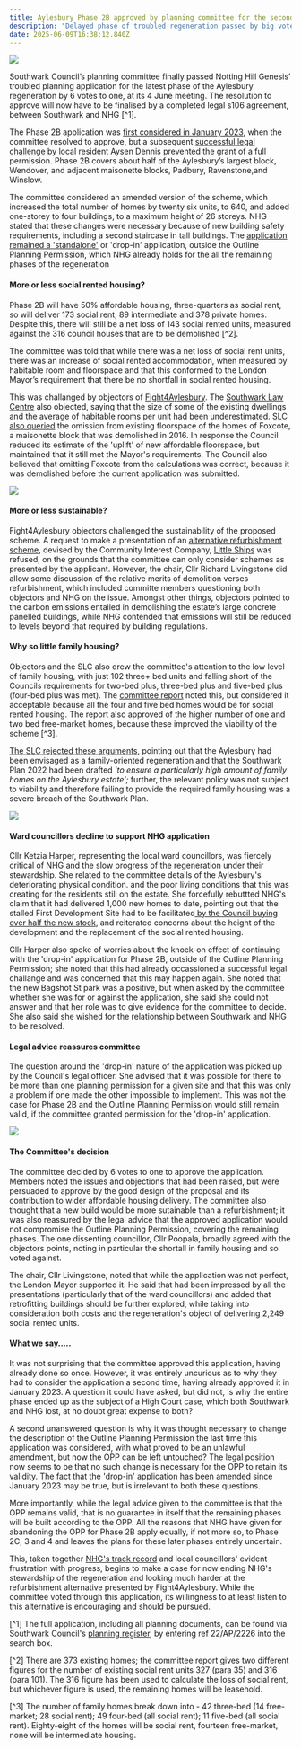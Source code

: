 ```yaml
---
title: Aylesbury Phase 2B approved by planning committee for the second time
description: "Delayed phase of troubled regeneration passed by big vote "
date: 2025-06-09T16:38:12.840Z
---
```

![](img/wendover_and_nhg_proposal_phase_2b_22ap2226.png)

Southwark Council’s planning committee finally passed Notting Hill Genesis’ troubled planning application for the latest phase of the Aylesbury regeneration by 6 votes to one, at its 4 June meeting.  The resolution to approve will now have to be finalised by a completed legal s106 agreement, between Southwark and NHG [^1].

The Phase 2B application was [first considered in January 2023](https://moderngov.southwark.gov.uk/ieListDocuments.aspx?CId=119&MId=7308&Ver=4), when the committee resolved to approve, but a subsequent [successful legal challenge](https://www.35percent.org/posts/ayllesbury-planning-decision-quashed/) by local resident Aysen Dennis prevented the grant of a full permission.  Phase 2B  covers about half of the Aylesbury’s largest block, Wendover, and adjacent maisonette blocks, Padbury, Ravenstone,and Winslow.

The committee considered an amended version of the scheme, which increased the total number of homes by twenty six units, to 640, and added one-storey to four buildings, to a maximum height of 26 storeys.  NHG stated that these changes were necessary because of  new building safety requirements, including a second staircase in tall buildings.  The [application remained a 'standalone'](https://www.35percent.org/posts/aylesbury-estate-legal-challenge-goes-to-the-high-court/) or 'drop-in' application, outside the Outline Planning Permission, which NHG already holds for the all the remaining phases of the regeneration

#### More or less social rented housing?

Phase 2B will have 50% affordable housing, three-quarters as social rent, so will deliver 173 social rent, 89 intermediate and 378 private homes.  Despite this, there will still be a net loss of 143 social rented units, measured against the 316 council houses that are to be demolished [^2].   

The committee was told that while there was a net loss of social rent units, there was an increase of social rented accommodation, when measured by habitable room and floorspace and that this conformed to the London Mayor’s requirement that there be no shortfall in social rented housing.

This was challanged by objectors of [Fight4Aylesbury](https://www.instagram.com/fight4aylesbury/).  The [Southwark Law Centre](https://www.southwarklawcentre.org.uk/) also objected, saying that the size of some of the existing dwellings and the average of habitable rooms per unit had been underestimated.  [SLC also queried](https://planning.southwark.gov.uk/online-applications/files/7A2D6171119C937B95CB751E37AD25A8/pdf/22_AP_2226-OBJECTION-4068338.pdf) the omission from existing floorspace of the homes of Foxcote, a maisonette block that was demolished in 2016.  In response the Council reduced its estimate of the 'uplift' of new affordable floorspace, but maintained that it still met the Mayor's requirements.  The Council also believed that omitting Foxcote from the calculations was correct, because it was demolished before the current application was submitted.

![](img/fight4aylesbury.png)

#### More or less sustainable?

Fight4Aylesbury objectors challenged the sustainability of the proposed scheme. A request to make a presentation of an [alternative refurbishment scheme](https://www.little-ships.org/locations/southwark/aylesbury-estate/), devised by the Community Interest Company, [Little Ships](https://www.little-ships.org/) was refused, on the grounds that the committee can only consider schemes as presented by the applicant.  However, the chair, Cllr Richard Livingstone did allow some discussion of the relative merits of demolition verses refurbishment, which included committe members questioning both objectors and NHG on the issue.   Amongst other things, objectors pointed to the carbon emissions entailed in demolishing the estate’s large concrete panelled buildings, while NHG contended that emissions will still be reduced to levels beyond that required by building regulations. 

#### Why so little family housing?

Objectors and the SLC also drew the committee's attention to the low level of family housing, with just 102 three+ bed units and falling short of the Councils requirements for two-bed plus, three-bed plus and five-bed plus (four-bed plus was met).  The [committee report](https://moderngov.southwark.gov.uk/documents/s127006/Report%20Aylesbury%20Estate%20Site%20Phase%202B%20-%20Land%20Bounded%20By%20Thurlow%20Street%20Albany%20Road%20Kinglake%20Stree.pdf) noted this, but considered it acceptable because all the four and five bed homes would be for social rented housing.  The report also approved of the higher number of one and two bed free-market homes, because these improved the viability of the scheme [^3].  

[The SLC rejected these arguments](https://planning.southwark.gov.uk/online-applications/files/7A2D6171119C937B95CB751E37AD25A8/pdf/22_AP_2226-OBJECTION-4068338.pdf), pointing out that the Aylesbury had been envisaged as a family-oriented regeneration and that the Southwark Plan 2022 had been drafted *'to ensure a particularly high amount of family homes on the Aylesbury estate';* further, the relevant policy was not subject to viability and therefore failing to provide the required family housing was a severe breach of the Southwark Plan.  

![](img/little_ship_proposal_for_wendover_june_2025.png)

#### Ward councillors decline to support NHG application

Cllr Ketzia Harper, representing the local ward councillors, was fiercely critical of NHG and the slow progress of the regeneration under their stewardship.  She related to the committee details of the Aylesbury's deteriorating physical condition. and the poor living conditions that this was creating for the residents still on the estate.  She forcefully rebuttted NHG's claim that it had delivered 1,000 new homes to date, pointing out that the stalled First Development Site had to be facilitated[ by the Council buying over half the new stock](https://www.35percent.org/posts/2020-07-09-aylesbury-estate-fds-variation/), and reiterated concerns about the height of the development and the replacement of the social rented housing. 

Cllr Harper also spoke of worries about the knock-on effect of continuing with the 'drop-in' application for Phase 2B, outside of the Outline Planning Permission; she noted that this had already occassioned a successful legal challange and was concerned that this may happen again.  She noted that the new Bagshot St park was a positive, but when asked by the committee whether she was for or against the application, she said she could not answer and that her role was to give evidence for the committee to decide.  She also said she wished for the relationship between Southwark and NHG to be resolved.

#### Legal advice reassures committee

The question around the 'drop-in' nature of the application was picked up by the Council's legal officer.  She advised that it was possible for there to be more than one planning permission for a given site and that this was only a problem if one made the other impossible to implement.  This was not the case for Phase 2B and the Outline Planning Permission would still remain valid, if the committee granted permission for the 'drop-in' application.

![](img/southwark-council-planning-committee-major-applications-a-04-jun-25-youtube-google-chrome-09_06_2025-16_13_07.png)

#### The Committee's decision

The committee decided by 6 votes to one to approve the application.  Members noted the issues and objections that had been raised, but were persuaded to approve by the good design of the proposal and its contribution to wider affordable housing delivery.  The committee also thought that a new build would be more sutainable than a refurbishment; it was also reassured by the legal advice that the approved application would not compromise the Outline Planning Permission, covering the remaining phases.  The one dissenting councillor, Cllr Poopala, broadly agreed with the objectors points, noting in particular the shortall in family housing and so voted against.

The chair, Cllr Livingstone, noted that while the application was not perfect, the London Mayor supported it.  He said that had been impressed by all the presentations (particularly that of the ward councillors) and added that retrofitting buildings should be further explored, while taking into consideration both costs and the regeneration's object of delivering 2,249 social rented units.  

#### What we say.....

It was not surprising that the committee approved this application, having already done so once.  However, it was entirely uncurious as to why they had to consider the application a second time, having already approved it in January 2023.  A question it could have asked, but did not, is why the entire phase ended up as the subject of a High Court case, which both Southwark and NHG lost, at no doubt great expense to both?

A second unanswered question is why it was thought necessary to change the description of the Outline Planning Permission the last time this application was considered, with what proved to be an unlawful amendment, but now the OPP can be left untouched?  The legal position now seems to be that no such change is necessary for the OPP to retain its validity.  The fact that the 'drop-in' application has been amended since January 2023 may be true, but is irrelevant to both these questions.

More importantly, while the legal advice given to the committee is that the OPP remains valid, that is no guarantee in itself that the remaining phases will be built according to the OPP.  All the reasons that NHG have given for abandoning the OPP for Phase 2B apply equally, if not more so, to Phase 2C, 3 and 4 and leaves the plans for these later phases entirely uncertain.

This, taken together [NHG's track record](https://www.35percent.org/posts/aylesbury-regeneration-fails-to-deliver-affordable-and-family-housing/) and local councillors' evident frustration with progress, begins to make a case for now ending NHG's stewardship of the regeneration and looking much harder at the refurbishment alternative presented by Fight4Aylesbury.  While the committee voted through this application, its willingness to at least listen to this alternative is encouraging and should be pursued.

[^1] The full application, including all planning documents, can be found via Southwark Council's [planning register](https://planning.southwark.gov.uk/online-applications/), by entering ref 22/AP/2226 into the search box.

[^2] There are 373 existing homes; the committee report gives two different figures for the number of existing social rent units 327 (para 35) and 316 (para 101).  The 316 figure has been used to calculate the loss of social rent, but whichever figure is used, the remaining homes will be leasehold. 

[^3] The number of family homes break down into -  42 three-bed (14 free-market; 28 social rent); 49 four-bed (all social rent); 11 five-bed (all social rent).  Eighty-eight of the homes will be social rent, fourteen free-market, none will be intermediate housing.